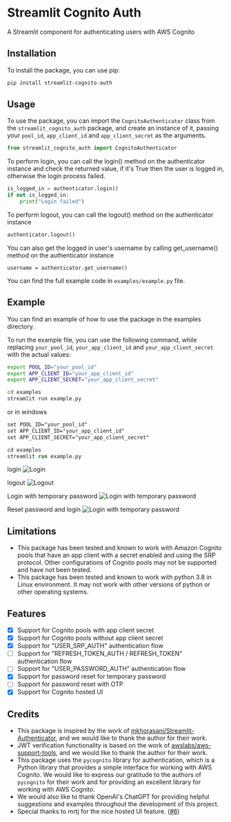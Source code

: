 # Streamlit Cognito Auth

A Streamlit component for authenticating users with AWS Cognito

## Installation

To install the package, you can use pip:

```sh
pip install streamlit-cognito-auth
```

## Usage

To use the package, you can import the `CognitoAuthenticator` class from the `streamlit_cognito_auth` package, and create an instance of it, passing your `pool_id`, `app_client_id` and `app_client_secret` as the arguments.

```python
from streamlit_cognito_auth import CognitoAuthenticator
```

To perform login, you can call the login() method on the authenticator instance and check the returned value, if it's True then the user is logged in, otherwise the login process failed.

```python
is_logged_in = authenticator.login()
if not is_logged_in:
    print("Login failed")
```

To perform logout, you can call the logout() method on the authenticator instance

```python
authenticator.logout()
```

You can also get the logged in user's username by calling get_username() method on the authenticator instance

```
username = authenticator.get_username()
```

You can find the full example code in `examples/example.py` file.

## Example

You can find an example of how to use the package in the examples directory.

To run the example file, you can use the following command, while replacing `your_pool_id`, `your_app_client_id` and `your_app_client_secret` with the actual values:

```sh
export POOL_ID="your_pool_id"
export APP_CLIENT_ID="your_app_client_id"
export APP_CLIENT_SECRET="your_app_client_secret"

cd examples
streamlit run example.py
```

or in windows

```ps
set POOL_ID="your_pool_id"
set APP_CLIENT_ID="your_app_client_id"
set APP_CLIENT_SECRET="your_app_client_secret"

cd examples
streamlit run example.py
```

login
![Login](https://raw.githubusercontent.com/pop-srw/streamlit-cognito-auth/main/images/login.gif)

logout
![Logout](https://raw.githubusercontent.com/pop-srw/streamlit-cognito-auth/main/images/logout.gif)

Login with temporary password
![Login with temporary password](https://raw.githubusercontent.com/pop-srw/streamlit-cognito-auth/main/images/password-reset-01.gif)

Reset password and login
![Login with temporary password](https://raw.githubusercontent.com/pop-srw/streamlit-cognito-auth/main/images/password-reset-02.gif)

## Limitations

- This package has been tested and known to work with Amazon Cognito pools that have an app client with a secret enabled and using the SRP protocol. Other configurations of Cognito pools may not be supported and have not been tested.
- This package has been tested and known to work with python 3.8 in Linux environment. It may not work with other versions of python or other operating systems.

## Features

- [x] Support for Cognito pools with app client secret
- [x] Support for Cognito pools without app client secret
- [x] Support for "USER_SRP_AUTH" authentication flow
- [ ] Support for "REFRESH_TOKEN_AUTH / REFRESH_TOKEN" authentication flow
- [ ] Support for "USER_PASSWORD_AUTH" authentication flow
- [x] Support for password reset for temporary password
- [ ] Support for password reset with OTP
- [x] Support for Cognito hosted UI

## Credits

- This package is inspired by the work of [mkhorasani/Streamlit-Authenticator](https://github.com/mkhorasani/Streamlit-Authenticator), and we would like to thank the author for their work.
- JWT verification functionality is based on the work of [awslabs/aws-support-tools](https://github.com/awslabs/aws-support-tools/blob/master/Cognito/decode-verify-jwt/decode-verify-jwt.py), and we would like to thank the author for their work.
- This package uses the `pycognito` library for authentication, which is a Python library that provides a simple interface for working with AWS Cognito. We would like to express our gratitude to the authors of `pycognito` for their work and for providing an excellent library for working with AWS Cognito.
- We would also like to thank OpenAI's ChatGPT for providing helpful suggestions and examples throughout the development of this project.
- Special thanks to mrtj for the nice hosted UI feature. ([#6](https://github.com/pop-srw/streamlit-cognito-auth/pull/6))